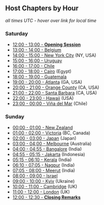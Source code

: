 ## Host Chapters by Hour
*all times UTC - hover over link for local time*

### Saturday
* [12:00 - 13:00 - **Opening Session**]()
* [13:00 - 14:00 - Belgium](/www-chapter-belgium/)
* [14:00 - 15:00 - New York City](https://wiki.owasp.org/index.php/New_York_City) (NY, USA) 
* [15:00 - 16:00 - Uruguay](/www-chapter-uruguay/)
* [16:00 - 17:00 - Chile](/www-chapter-chile/)
* [17:00 - 18:00 - Cairo](/www-chapter-cairo/) (Egypt)
* [18:00 - 19:00 - Guatemala](/www-chapter-guatemala/)
* [19:00 - 20:00 - Atlanta](/www-chapter-atlanta/) (GA, USA)
* [20:00 - 21:00 - Orange County](/www-chapter-orange-county/) (CA, USA)
* [21:00 - 22:00 - Santa Barbara](/www-chapter-santa-barbara/) (CA, USA)
* [22:00 - 23:00 - Hawaii](https://wiki.owasp.org/index.php/Hawaii) (USA)
* [23:00 - 00:00 - Viña del Mar](/www-chapter-vina-del-mar/) (Chile)

### Sunday
* [00:00 - 01:00 - New Zealand](/www-chapter-new-zealand/)
* [01:00 - 02:00 - Victoria](/www-chapter-victoria/) (BC, Canada)
* [02:00 - 03:00 - Japan](/www-chapter-japan/) (Japan)
* [03:00 - 04:00 - Melbourne](/www-chapter-melbourne/) (Australia)
* [04:00 - 04:55 - Bangalore](/www-chapter-bangalore/) (India)
* [04:55 - 05:15 - Jakarta](/www-chapter-jakarta/) (Indonesia)
* [05:15 - 06:10 - Kerala](/www-chapter-kerala/) (India)
* [06:10 - 07:05 - Nagpur](/www-chapter-nagpur/) (India)
* [07:05 - 08:00 - Meerut](/www-chapter-meerut/) (India)
* [08:00 - 09:00 - Israel](/www-chapter-israel/)
* [09:00 - 10:00 - Kyiv](/www-chapter-kyiv/) (Ukraine)
* [10:00 - 11:00 - Cambridge](/www-chapter-cambridge/) (UK)
* [11:00 - 12:00 - London](/www-chapter-london/) (UK)
* [12:00 - 12:30 - **Closing Remarks**]()



<script type='text/javascript'>
  $(function(){
    $("a").hover(function() {
      utc_str = $(this).text();
      ndx = utc_str.indexOf(':');
     
      if(ndx >= 0)
      {
        st_hour_str = utc_str.substring(0, ndx);
        st_min_str = utc_str.substring(ndx + 1, ndx + 3);
        // get utc time, 24 hour format...
        utc_dt = luxon.DateTime.utc(2020, 06, 06, parseInt(st_hour_str), parseInt(st_min_str), 0);
        start_dt = utc_dt.setZone(luxon.DateTime.local().zoneName);

        ndx = utc_str.lastIndexOf(':');
        end_hour_str = utc_str.substring(ndx - 2, ndx);
        end_min_str = utc_str.substring(ndx + 1, ndx + 3);
        
        utc_dt = luxon.DateTime.utc(2020, 06, 06, parseInt(end_hour_str), parseInt(end_min_str), 0);
        end_dt = utc_dt.setZone(luxon.DateTime.local().zoneName);
        popstr = start_dt.toLocaleString(luxon.DateTime.TIME_24_SIMPLE) + ' to ' + end_dt.toLocaleString({ hour: '2-digit', minute: '2-digit', hour12: false, timeZoneName: 'short' });
        $(this).prop('title', popstr);
      }
    });
  });

  
</script>
